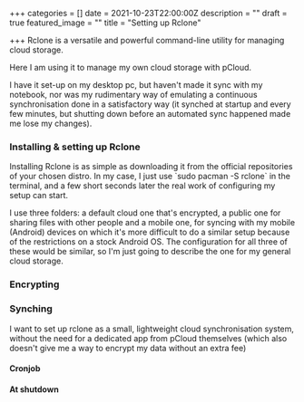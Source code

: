 +++
categories = []
date = 2021-10-23T22:00:00Z
description = ""
draft = true
featured_image = ""
title = "Setting up Rclone"

+++
Rclone is a versatile and powerful command-line utility for managing cloud storage.

Here I am using it to manage my own cloud storage with pCloud.

I have it set-up on my desktop pc, but haven't made it sync with my notebook, nor was my rudimentary way of emulating a continuous synchronisation done in a satisfactory way (it synched at startup and every few minutes, but shutting down before an automated sync happened made me lose my changes).

<!--more-->

### Installing & setting up Rclone

Installing Rclone is as simple as downloading it from the official repositories of your chosen distro. In my case, I just use \`sudo pacman -S rclone\` in the terminal, and a few short seconds later the real work of configuring my setup can start.

I use three folders: a default cloud one that's encrypted, a public one for sharing files with other people and a mobile one, for syncing with my mobile (Android) devices on which it's more difficult to do a similar setup because of the restrictions on a stock Android OS. The configuration for all three of these would be similar, so I'm just going to describe the one for my general cloud storage.

### Encrypting

### Synching

I want to set up rclone as a small, lightweight cloud synchronisation system, without the need for a dedicated app from pCloud themselves (which also doesn't give me a way to encrypt my data without an extra fee)

#### Cronjob

#### At shutdown